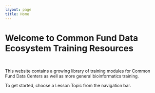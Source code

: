 ```yaml
---
layout: page
title: Home
---
```


Welcome to Common Fund Data Ecosystem Training Resources
========================================================

<script src="https://ajax.googleapis.com/ajax/libs/jquery/2.1.4/jquery.min.js"></script> <br /> 
<script src="http://thibaultjanbeyer.github.io/carousel-slider.js/cls.min.js"></script>

<div class="carousel-slider" data-width="640px" data-height="310px" data-speed="2000" data-overflow="hidden">
	<div class="inner">
		<div class="slide" style="background:url('./images/carousel-images/carousel-images.001.jpeg'); background-size: contain; background-position:   center; background-repeat: no-repeat"></div>
		<div class="slide" style="background:url('./images/carousel-images/carousel-images.002.jpeg'); background-size: contain; background-position: center; background-repeat: no-repeat"></div>
		<div class="slide" style="background:url('./images/carousel-images/carousel-images.003.jpeg'); background-size: cover"></div>
		<div class="slide" style="background:url('./images/carousel-images/carousel-images.004.jpeg'); background-size: contain; background-position: center; background-repeat: no-repeat"></div>
		<div class="slide" style="background:url('./images/carousel-images/carousel-images.005.jpeg'); background-size: cover"></div>	
		<div class="slide" style="background:url('./images/carousel-images/carousel-images.006.jpeg'); background-size: cover"></div>
		<div class="slide" style="background:url('./images/carousel-images/carousel-images.007.jpeg'); background-size: cover"></div>
		<div class="slide" style="background:url('./images/carousel-images/carousel-images.008.jpeg'); background-size: cover"></div>
		<div class="slide" style="background:url('./images/carousel-images/carousel-images.009.jpeg'); background-size: cover"></div>
	</div>
	<div class="arrow left"></div>
	<div class="arrow right"></div>
</div>


This website contains a growing library of training modules for Common
Fund Data Centers as well as more general bioinformatics training.

To get started, choose a Lesson Topic from the navigation bar.
